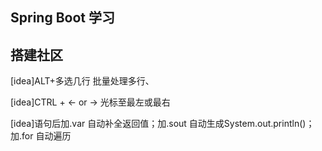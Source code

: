 ## Spring Boot 学习

## 搭建社区

[idea]ALT+多选几行  批量处理多行、

[idea]CTRL + <- or -> 光标至最左或最右

[idea]语句后加.var 自动补全返回值；加.sout 自动生成System.out.println()；加.for 自动遍历
